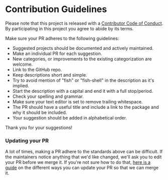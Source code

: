 # Contribution Guidelines

Please note that this project is released with a [Contributor Code of Conduct](CODE_OF_CONDUCT.md). By participating in this project you agree to abide by its terms.

Make sure your PR adheres to the following guidelines:

- Suggested projects should be documented and actively maintained.
- Make an individual PR for each suggestion.
- New categories, or improvements to the existing categorization are welcome.
- Link to the GitHub repo.
- Keep descriptions short and simple.
- Try to avoid mention of "fish" or "fish-shell" in the description as it's implied.
- Start the description with a capital and end it with a full stop/period.
- Check your spelling and grammar.
- Make sure your text editor is set to remove trailing whitespace.
- The PR should have a useful title and include a link to the package and why it should be included.
- Your suggestion should be added in alphabetical order.

Thank you for your suggestions!

### Updating your PR

A lot of times, making a PR adhere to the standards above can be difficult. If the maintainers notice anything that we'd like changed, we'll ask you to edit your PR before we merge it. If you're not sure how to do that, [here is a guide](https://github.com/RichardLitt/docs/blob/master/amending-a-commit-guide.md) on the different ways you can update your PR so that we can merge it.
